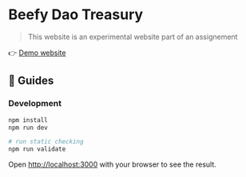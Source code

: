 # Beefy Dao Treasury

> This website is an experimental website part of an assignement

👉 [Demo website](https://treasury.san.cx/)

## 📖 Guides

### Development

```bash
npm install
npm run dev

# run static checking
npm run validate
```

Open [http://localhost:3000](http://localhost:3000) with your browser to see the result.
